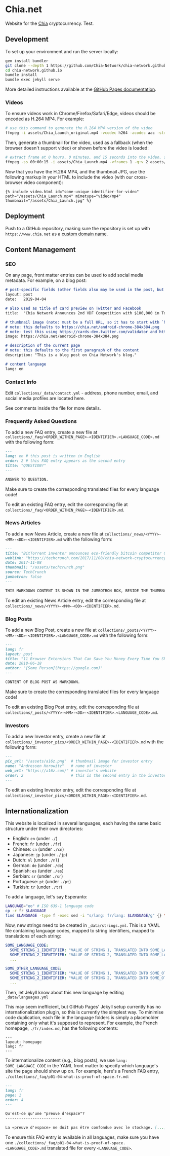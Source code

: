 Chia.net
========

Website for the [Chia](https://www.chia.net/) cryptocurrency. Test.

Development
-----------

To set up your environment and run the server locally:

```bash
gem install bundler
git clone --depth 1 https://github.com/Chia-Network/chia-network.github.io.git
cd chia-network.github.io
bundle install
bundle exec jekyll serve
```

More detailed instructions available at the [GitHub Pages documentation](https://help.github.com/articles/setting-up-your-github-pages-site-locally-with-jekyll/).

### Videos

To ensure videos work in Chrome/Firefox/Safari/Edge, videos should be encoded as H.264 MP4. For example:

```bash
# use this command to generate the H.264 MP4 version of the video
ffmpeg -i assets/Chia_Launch_original.mp4 -vcodec h264 -acodec aac -strict -2 -movflags +faststart assets/Chia_Launch.mp4 # convert video (in any supported format) into H.264 MP4
```

Then, generate a thumbnail for the video, used as a fallback (when the browser doesn't support video) or shown before the video is loaded:

```bash
# extract frame at 0 hours, 0 minutes, and 15 seconds into the video, save it as a JPG
ffmpeg -ss 00:00:15 -i assets/Chia_Launch.mp4 -vframes 1 -q:v 2 assets/Chia_Launch.jpg
```

Now that you have the H.264 MP4, and the thumbnail JPG, use the following markup in your HTML to include the video (with our cross-browser video component):

```
{% include video.html id="some-unique-identifier-for-video" path="/assets/Chia_Launch.mp4" mimetype="video/mp4" thumbnail="/assets/Chia_Launch.jpg" %}
```

Deployment
----------

Push to a GitHub repository, making sure the repository is set up with `https://www.chia.net` as a [custom domain name](https://help.github.com/articles/using-a-custom-domain-with-github-pages/).

Content Management
------------------

### SEO

On any page, front matter entries can be used to add social media metadata. For example, on a blog post:

```markdown
# post-specific fields (other fields also may be used in the post, but also are used for SEO)
layout: post
date:   2019-04-04

# also used as title of card preview on Twitter and Facebook
title:  "Chia Network Announces 2nd VDF Competition with $100,000 in Total Prize Money"

# thumbnail image (note: must be a full URL, so it has to start with `https://chia.net/...`)
# note: this defaults to https://chia.net/android-chrome-384x384.png
# note: test this using https://cards-dev.twitter.com/validator and https://developers.facebook.com/tools/debug/sharing/
image: https://chia.net/android-chrome-384x384.png

# description of the current page
# note: this defaults to the first paragraph of the content
description: "This is a blog post on Chia Network's blog."

# content language
lang: en
```

### Contact Info

Edit `collections/_data/contact.yml` - address, phone number, email, and social media profiles are located here.

See comments inside the file for more details.

### Frequently Asked Questions

To add a new FAQ entry, create a new file at `collections/_faq/<ORDER_WITHIN_PAGE>-<IDENTIFIER>.<LANGUAGE_CODE>.md` with the following form:

```markdown
---
lang: en # this post is written in English
order: 2 # this FAQ entry appears as the second entry
title: "QUESTION?"
---

ANSWER TO QUESTION.
```

Make sure to create the corresponding translated files for every language code!

To edit an existing FAQ entry, edit the corresponding file at `collections/_faq/<ORDER_WITHIN_PAGE>-<IDENTIFIER>.md`.

### News Articles

To add a new News Article, create a new file at `collections/_news/<YYYY>-<MM>-<DD>-<IDENTIFIER>.md` with the following form:

```markdown
---
title: "BitTorrent inventor announces eco-friendly bitcoin competitor Chia" # title of the news article
weblink: "https://techcrunch.com/2017/11/08/chia-network-cryptocurrency/"   # link to online publisher's article
date: 2017-11-08                                                            # publication date of news article
thumbnail: "/assets/techcrunch.png"                                         # thumbnail shown with the article
source: TechCrunch                                                          # publisher name
jumbotron: false                                                            # when `true`, shows the article in jumbotron at the top of the page, otherwise shows the article in articles list below
---

THIS MARKDOWN CONTENT IS SHOWN IN THE JUMBOTRON BOX, BESIDE THE THUMBNAIL, IF THE `jumbotron` SETTING IS `true` IN THE METADATA ABOVE. OTHERWISE, IT IS IGNORED.
```

To edit an existing News Article entry, edit the corresponding file at `collections/_news/<YYYY>-<MM>-<DD>-<IDENTIFIER>.md`.

### Blog Posts

To add a new Blog Post, create a new file at `collections/_posts/<YYYY>-<MM>-<DD>-<IDENTIFIER>.<LANGUAGE_CODE>.md` with the following form:

```markdown
---
lang: fr                                                                          # this post is written in French
layout: post                                                                      # use standard blog post page layout
title: "11 Browser Extensions That Can Save You Money Every Time You Shop Online" # title of the blog post
date: 2018-06-18                                                                  # publication date of blog post
author: "[Some Person](https://google.com)"                                       # author name (supports Markdown for links and formatting)
---

CONTENT OF BLOG POST AS MARKDOWN.
```

Make sure to create the corresponding translated files for every language code!

To edit an existing Blog Post entry, edit the corresponding file at `collections/_posts/<YYYY>-<MM>-<DD>-<IDENTIFIER>.<LANGUAGE_CODE>.md`.

### Investors

To add a new Investor entry, create a new file at `collections/_investor_pics/<ORDER_WITHIN_PAGE>-<IDENTIFIER>.md` with the following form:

```markdown
---
pic_url: "/assets/a16z.png"  # thumbnail image for investor entry
name: "Andressen Horowitz"   # name of investor
web_url: "https://a16z.com/" # investor's website
order: 2                     # this is the second entry in the investors list
---
```

To edit an existing Investor entry, edit the corresponding file at `collections/_investor_pics/<ORDER_WITHIN_PAGE>-<IDENTIFIER>.md`.

Internationalization
--------------------

This website is localized in several languages, each having the same basic structure under their own directories:

* English: `en` (under `./`)
* French: `fr` (under `./fr`)
* Chinese: `cn` (under `./cn`)
* Japanese: `jp` (under `./jp`)
* Dutch: `nl` (under `./nl`)
* German: `de` (under `./de`)
* Spanish: `es` (under `./es`)
* Serbian: `sr` (under `./sr`)
* Portuguese: `pt` (under `./pt`)
* Turkish: `tr` (under `./tr`)

To add a language, let's say Esperanto:

```bash
LANGUAGE="eo" # ISO 639-1 language code
cp -r fr $LANGUAGE
find $LANGUAGE -type f -exec sed -i "s/lang: fr/lang: $LANGUAGE/g" {} \;
```

Now, new strings need to be created in `_data/strings.yml`. This is a YAML file containing language codes, mapped to string identifiers, mapped to translations of each string:

```yaml
SOME_LANGUAGE_CODE:
  SOME_STRING_1_IDENTIFIER: "VALUE OF STRING 1, TRANSLATED INTO SOME_LANGUAGE_CODE"
  SOME_STRING_2_IDENTIFIER: "VALUE OF STRING 2, TRANSLATED INTO SOME_LANGUAGE_CODE"
  ...

SOME_OTHER_LANGUAGE_CODE:
  SOME_STRING_1_IDENTIFIER: "VALUE OF STRING 1, TRANSLATED INTO SOME_OTHER_LANGUAGE_CODE"
  SOME_STRING_2_IDENTIFIER: "VALUE OF STRING 2, TRANSLATED INTO SOME_OTHER_LANGUAGE_CODE"
  ...
```

Then, let Jekyll know about this new language by editing `_data/languages.yml`

This may seem inefficient, but GitHub Pages' Jekyll setup currently has no internationalization plugin, so this is currently the simplest way. To minimise code duplication, each file in the language folders is simply a placeholder containing only what it's supposed to represent. For example, the French homepage, `./fr/index.md`, has the following contents:

```
---
layout: homepage
lang: fr
---
```

To internationalize content (e.g., blog posts), we use `lang: SOME_LANGUAGE_CODE` in the YAML front matter to specify which language's site the page should show up on. For example, here's a French FAQ entry, `./collections/_faq/p01-04-what-is-proof-of-space.fr.md`:

```markdown
---
lang: fr
page: 1
order: 4
---

Qu'est-ce qu'une "preuve d'espace"?
-------------------------

La «preuve d'espace» ne doit pas être confondue avec le stockage. [...]
```

To ensure this FAQ entry is available in all languages, make sure you have one `./collections/_faq/p01-04-what-is-proof-of-space.<LANGUAGE_CODE>.md` translated file for every `<LANGUAGE_CODE>`.

